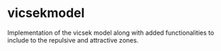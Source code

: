 # vicsekmodel
Implementation of the vicsek model along with added functionalities to include to the repulsive and attractive zones.
